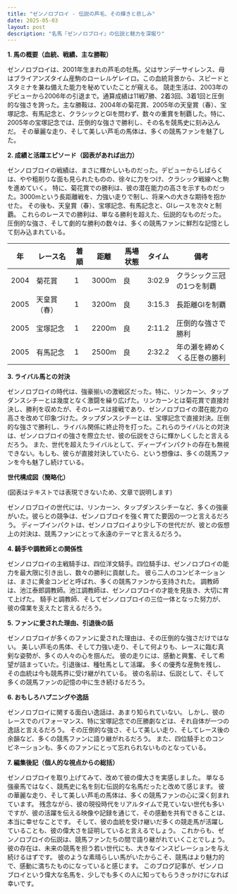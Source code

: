 ```yaml
---
title: "ゼンノロブロイ - 伝説の芦毛、その輝きと悲しみ"
date: 2025-05-03
layout: post
description: "名馬『ゼンノロブロイ』の伝説と魅力を深堀り"
---
```


**1. 馬の概要（血統、戦績、主な勝鞍）**

ゼンノロブロイは、2001年生まれの芦毛の牡馬。父はサンデーサイレンス、母はブライアンズタイム産駒のローレルゲレイロ。この血統背景から、スピードとスタミナを兼ね備えた能力を秘めていたことが窺える。  競走生活は、2003年のデビューから2006年の引退まで。通算成績は11戦7勝、2着3回、3着1回と圧倒的な強さを誇った。主な勝鞍は、2004年の菊花賞、2005年の天皇賞（春）、宝塚記念、有馬記念と、クラシックとGIを問わず、数々の重賞を制覇した。特に、2005年の宝塚記念では、圧倒的な強さで勝利し、その名を競馬史に刻み込んだ。  その華麗な走り、そして美しい芦毛の馬体は、多くの競馬ファンを魅了した。


**2. 成績と活躍エピソード（図表があれば出力）**

ゼンノロブロイの戦績は、まさに輝かしいものだった。デビューからしばらくは、やや粗削りな面も見られたものの、徐々に力をつけ、クラシック戦線へと駒を進めていく。  特に、菊花賞での勝利は、彼の潜在能力の高さを示すものだった。3000mという長距離戦を、力強い走りで制し、将来への大きな期待を抱かせた。  その後も、天皇賞（春）、宝塚記念、有馬記念と、GIレースを次々と制覇。  これらのレースでの勝利は、単なる勝利を超えた、伝説的なものだった。圧倒的な強さ、そして劇的な勝利の数々は、多くの競馬ファンに鮮烈な記憶として刻み込まれている。

| 年 | レース名          | 着順 | 距離 | 馬場状態 | タイム       | 備考                                 |
|---|-----------------|-----|-----|----------|-------------|--------------------------------------|
| 2004 | 菊花賞            | 1   | 3000m| 良        | 3:02.9      | クラシック三冠の1つを制覇            |
| 2005 | 天皇賞（春）      | 1   | 3200m| 良        | 3:15.3      | 長距離GIを制覇                         |
| 2005 | 宝塚記念          | 1   | 2200m| 良        | 2:11.2      | 圧倒的な強さで勝利                     |
| 2005 | 有馬記念          | 1   | 2500m| 良        | 2:32.2      | 年の瀬を締めくくる圧巻の勝利         |


**3. ライバル馬との対決**

ゼンノロブロイの時代は、強豪揃いの激戦区だった。特に、リンカーン、タップダンスシチーとは幾度となく激闘を繰り広げた。リンカーンとは菊花賞で直接対決し、勝利を収めたが、そのレースは接戦であり、ゼンノロブロイの潜在能力の高さを改めて印象づけた。タップダンスシチーとは、宝塚記念で直接対決。圧倒的な強さで勝利し、ライバル関係に終止符を打った。これらのライバルとの対決は、ゼンノロブロイの強さを際立たせ、彼の伝説をさらに輝かしくしたと言えるだろう。  また、世代を超えたライバルとして、ディープインパクトの存在も無視できない。もしも、彼らが直接対決していたら、という想像は、多くの競馬ファンを今も魅了し続けている。

**世代構成図（簡略化）**

(図表はテキストでは表現できないため、文章で説明します)

ゼンノロブロイの世代には、リンカーン、タップダンスシチーなど、多くの強豪がいた。彼らとの競争は、ゼンノロブロイを強く育てた要因の一つと言えるだろう。  ディープインパクトは、ゼンノロブロイより少し下の世代だが、彼との仮想上の対決は、競馬ファンにとって永遠のテーマと言えるだろう。


**4. 騎手や調教師との関係性**

ゼンノロブロイの主戦騎手は、四位洋文騎手。四位騎手は、ゼンノロブロイの能力を最大限に引き出し、数々の勝利に貢献した。  彼ら二人のコンビネーションは、まさに黄金コンビと呼ばれ、多くの競馬ファンから支持された。  調教師は、池江泰郎調教師。池江調教師は、ゼンノロブロイの才能を見抜き、大切に育て上げた。  騎手と調教師、そしてゼンノロブロイの三位一体となった努力が、彼の偉業を支えたと言えるだろう。


**5. ファンに愛された理由、引退後の話**

ゼンノロブロイが多くのファンに愛された理由は、その圧倒的な強さだけではない。  美しい芦毛の馬体、そして力強い走り、そして何よりも、レースに臨む真剣な姿勢が、多くの人々の心を掴んだ。  彼の走りには、感動と興奮、そして希望が詰まっていた。引退後は、種牡馬として活躍。  多くの優秀な産駒を残し、その血統は今も競馬界に受け継がれている。  彼の名前は、伝説として、そして多くの競馬ファンの記憶の中に生き続けるだろう。


**6. おもしろハプニングや逸話**

ゼンノロブロイに関する面白い逸話は、あまり知られていない。  しかし、彼のレースでのパフォーマンス、特に宝塚記念での圧勝劇などは、それ自体が一つの逸話と言えるだろう。  その圧倒的な強さ、そして美しい走り、そしてレース後の余韻など、多くの競馬ファンに語り継がれるだろう。  また、四位騎手とのコンビネーションも、多くのファンにとって忘れられないものとなっている。


**7. 編集後記（個人的な視点からの総括）**

ゼンノロブロイを取り上げてみて、改めて彼の偉大さを実感しました。  単なる強豪馬ではなく、競馬史に名を刻む伝説的な名馬だったと改めて感じます。  彼の華麗な走り、そして美しい芦毛の馬体は、多くの競馬ファンの心に深く刻まれています。  残念ながら、彼の現役時代をリアルタイムで見ていない世代も多いですが、彼の活躍を伝える映像や記録を通じて、その感動を共有できることは、本当に幸せなことです。  そして、彼の血統を受け継いだ多くの競走馬が活躍していることも、彼の偉大さを証明していると言えるでしょう。  これからも、ゼンノロブロイの伝説は、競馬ファンたちの間で語り継がれていくことでしょう。  彼の存在は、未来の競馬を担う若い世代にも、大きなインスピレーションを与え続けるはずです。  彼のような素晴らしい馬がいたからこそ、競馬はより魅力的で、感動に満ちたものになっていると感じます。  このブログ記事が、ゼンノロブロイという偉大な名馬を、少しでも多くの人に知ってもらうきっかけになれば幸いです。
